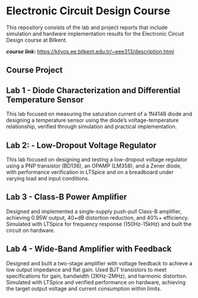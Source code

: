 # Electronic Circuit Design Course

This repository consists of the lab and project reports that include simulation and hardware implementation results for the Electronic Circuit Design course at Bilkent.

***course link:*** https://kilyos.ee.bilkent.edu.tr/~eee313/description.html



## Course Project

## Lab 1 - Diode Characterization and Differential Temperature Sensor
This lab focused on measuring the saturation current of a 1N4148 diode and designing a temperature sensor using the diode’s voltage-temperature relationship, verified through simulation and practical implementation.

## Lab 2: - Low‐Dropout Voltage Regulator
This lab focused on designing and testing a low-dropout voltage regulator using a PNP transistor (BD136), an OPAMP (LM358), and a Zener diode, with performance verification in LTSpice and on a breadboard under varying load and input conditions.

## Lab 3 - Class-B Power Amplifier
Designed and implemented a single-supply push-pull Class-B amplifier, achieving 0.95W output, 40+dB distortion reduction, and 40%+ efficiency. Simulated with LTSpice for frequency response (150Hz-15kHz) and built the circuit on hardware.

## Lab 4 - Wide-Band Amplifier with Feedback
Designed and built a two-stage amplifier with voltage feedback to achieve a low output impedance and flat gain. Used BJT transistors to meet specifications for gain, bandwidth (2KHz-2MHz), and harmonic distortion. Simulated with LTSpice and verified performance on hardware, achieving the target output voltage and current consumption within limits.
